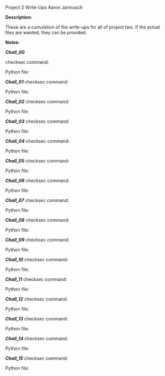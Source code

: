 Project 2 Write-Ups
Aaron Jarmusch

**Description:**

These are a cumulation of the write-ups for all of project two. If the actual files are wanted, they can be provided. 

**Notes:** 

***Chall_00***

checksec command:

Python file:


***Chall_01***
checksec command:

Python file:


***Chall_02***
checksec command:
 
Python file:


***Chall_03***
checksec command:
 
Python file:


***Chall_04***
checksec command:
 
Python file:


***Chall_05***
checksec command:
 
Python file:


***Chall_06***
checksec command:
 
Python file:


***Chall_07***
checksec command:
 
Python file:


***Chall_08***
checksec command:
 
Python file:


***Chall_09***
checksec command:
 
Python file:


***Chall_10***
checksec command:
 
Python file:


***Chall_11***
checksec command:
 
Python file:


***Chall_12***
checksec command:
 
Python file:


***Chall_13***
checksec command:
 
Python file:


***Chall_14***
checksec command:
 
Python file:


***Chall_15*** 
checksec command:
 
Python file:

